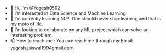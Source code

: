 - 👋 Hi, I’m @Yogesh0502
- 👀 I’m interested in Data Science and Machine Learning
- 🌱 I’m currently learning NLP. One should never stop learning and that is my moto of life.
- 💞️ I’m looking to collaborate on any ML project which can solve an interesting problem.
- 📫 How to reach me : You can reach me through my Email: yogesh.jaiswal1994gmail.com

<!---
Yogesh0502/Yogesh0502 is a ✨ special ✨ repository because its `README.md` (this file) appears on your GitHub profile.
You can click the Preview link to take a look at your changes.
--->
